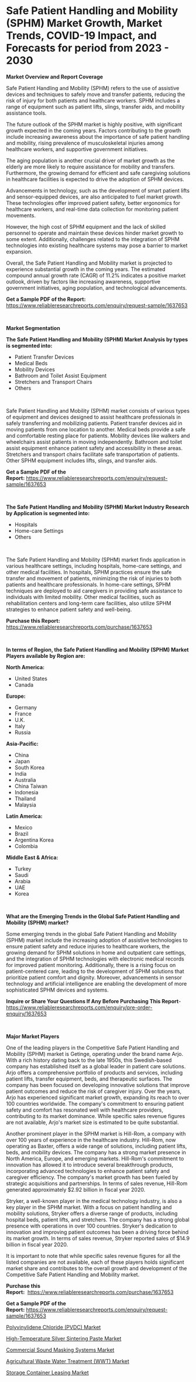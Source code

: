 <p><h1>Safe Patient Handling and Mobility (SPHM) Market Growth, Market Trends, COVID-19 Impact, and Forecasts for period from 2023 - 2030</h1></p><p><strong>Market Overview and Report Coverage</strong></p>
<p><p>Safe Patient Handling and Mobility (SPHM) refers to the use of assistive devices and techniques to safely move and transfer patients, reducing the risk of injury for both patients and healthcare workers. SPHM includes a range of equipment such as patient lifts, slings, transfer aids, and mobility assistance tools.</p><p>The future outlook of the SPHM market is highly positive, with significant growth expected in the coming years. Factors contributing to the growth include increasing awareness about the importance of safe patient handling and mobility, rising prevalence of musculoskeletal injuries among healthcare workers, and supportive government initiatives.</p><p>The aging population is another crucial driver of market growth as the elderly are more likely to require assistance for mobility and transfers. Furthermore, the growing demand for efficient and safe caregiving solutions in healthcare facilities is expected to drive the adoption of SPHM devices.</p><p>Advancements in technology, such as the development of smart patient lifts and sensor-equipped devices, are also anticipated to fuel market growth. These technologies offer improved patient safety, better ergonomics for healthcare workers, and real-time data collection for monitoring patient movements.</p><p>However, the high cost of SPHM equipment and the lack of skilled personnel to operate and maintain these devices hinder market growth to some extent. Additionally, challenges related to the integration of SPHM technologies into existing healthcare systems may pose a barrier to market expansion.</p><p>Overall, the Safe Patient Handling and Mobility market is projected to experience substantial growth in the coming years. The estimated compound annual growth rate (CAGR) of 11.2% indicates a positive market outlook, driven by factors like increasing awareness, supportive government initiatives, aging population, and technological advancements.</p></p>
<p><strong>Get a Sample PDF of the Report:</strong> <a href="https://www.reliableresearchreports.com/enquiry/request-sample/1637653">https://www.reliableresearchreports.com/enquiry/request-sample/1637653</a></p>
<p>&nbsp;</p>
<p><strong>Market Segmentation</strong></p>
<p><strong>The Safe Patient Handling and Mobility (SPHM) Market Analysis by types is segmented into:</strong></p>
<p><ul><li>Patient Transfer Devices</li><li>Medical Beds</li><li>Mobility Devices</li><li>Bathroom and Toilet Assist Equipment</li><li>Stretchers and Transport Chairs</li><li>Others</li></ul></p>
<p>&nbsp;</p>
<p><p>Safe Patient Handling and Mobility (SPHM) market consists of various types of equipment and devices designed to assist healthcare professionals in safely transferring and mobilizing patients. Patient transfer devices aid in moving patients from one location to another. Medical beds provide a safe and comfortable resting place for patients. Mobility devices like walkers and wheelchairs assist patients in moving independently. Bathroom and toilet assist equipment enhance patient safety and accessibility in these areas. Stretchers and transport chairs facilitate safe transportation of patients. Other SPHM equipment includes lifts, slings, and transfer aids.</p></p>
<p><strong>Get a Sample PDF of the Report:</strong>&nbsp;<a href="https://www.reliableresearchreports.com/enquiry/request-sample/1637653">https://www.reliableresearchreports.com/enquiry/request-sample/1637653</a></p>
<p>&nbsp;</p>
<p><strong>The Safe Patient Handling and Mobility (SPHM) Market Industry Research by Application is segmented into:</strong></p>
<p><ul><li>Hospitals</li><li>Home-care Settings</li><li>Others</li></ul></p>
<p>&nbsp;</p>
<p><p>The Safe Patient Handling and Mobility (SPHM) market finds application in various healthcare settings, including hospitals, home-care settings, and other medical facilities. In hospitals, SPHM practices ensure the safe transfer and movement of patients, minimizing the risk of injuries to both patients and healthcare professionals. In home-care settings, SPHM techniques are deployed to aid caregivers in providing safe assistance to individuals with limited mobility. Other medical facilities, such as rehabilitation centers and long-term care facilities, also utilize SPHM strategies to enhance patient safety and well-being.</p></p>
<p><strong>Purchase this Report:</strong>&nbsp; <a href="https://www.reliableresearchreports.com/purchase/1637653">https://www.reliableresearchreports.com/purchase/1637653</a></p>
<p>&nbsp;</p>
<p><strong>In terms of Region, the Safe Patient Handling and Mobility (SPHM) Market Players available by Region are:</strong></p>
<p>
    <p> <strong> North America: </strong>
        <ul>
            <li>United States</li>
            <li>Canada</li>
        </ul>
        </p> 
    <p> <strong> Europe: </strong>
        <ul>
            <li>Germany</li>
            <li>France</li>
            <li>U.K.</li>
            <li>Italy</li>
            <li>Russia</li>
        </ul>
        </p> 
    <p> <strong> Asia-Pacific: </strong>
        <ul>
            <li>China</li>
            <li>Japan</li>
            <li>South Korea</li>
            <li>India</li>
            <li>Australia</li>
            <li>China Taiwan</li>
            <li>Indonesia</li>
            <li>Thailand</li>
            <li>Malaysia</li>
        </ul>
        </p> 
    <p> <strong> Latin America: </strong>
        <ul>
            <li>Mexico</li>
            <li>Brazil</li>
            <li>Argentina Korea</li>
            <li>Colombia</li>
        </ul>
        </p> 
    <p> <strong> Middle East & Africa: </strong>
        <ul>
            <li>Turkey</li>
            <li>Saudi</li>
            <li>Arabia</li>
            <li>UAE</li>
            <li>Korea</li>
        </ul>
    </p>
    </p>
<p>&nbsp;</p>
<p><strong>What are the Emerging Trends in the Global Safe Patient Handling and Mobility (SPHM) market?</strong></p>
<p><p>Some emerging trends in the global Safe Patient Handling and Mobility (SPHM) market include the increasing adoption of assistive technologies to ensure patient safety and reduce injuries to healthcare workers, the growing demand for SPHM solutions in home and outpatient care settings, and the integration of SPHM technologies with electronic medical records for improved patient monitoring. Additionally, there is a rising focus on patient-centered care, leading to the development of SPHM solutions that prioritize patient comfort and dignity. Moreover, advancements in sensor technology and artificial intelligence are enabling the development of more sophisticated SPHM devices and systems.</p></p>
<p><strong>Inquire or Share Your Questions If Any Before Purchasing This Report</strong>- <a href="https://www.reliableresearchreports.com/enquiry/pre-order-enquiry/1637653">https://www.reliableresearchreports.com/enquiry/pre-order-enquiry/1637653</a></p>
<p>&nbsp;</p>
<p><strong>Major Market Players</strong></p>
<p><p>One of the leading players in the Competitive Safe Patient Handling and Mobility (SPHM) market is Getinge, operating under the brand name Arjo. With a rich history dating back to the late 1950s, this Swedish-based company has established itself as a global leader in patient care solutions. Arjo offers a comprehensive portfolio of products and services, including patient lifts, transfer equipment, beds, and therapeutic surfaces. The company has been focused on developing innovative solutions that improve patient outcomes and reduce the risk of caregiver injury. Over the years, Arjo has experienced significant market growth, expanding its reach to over 100 countries worldwide. The company's commitment to ensuring patient safety and comfort has resonated well with healthcare providers, contributing to its market dominance. While specific sales revenue figures are not available, Arjo's market size is estimated to be quite substantial.</p><p>Another prominent player in the SPHM market is Hill-Rom, a company with over 100 years of experience in the healthcare industry. Hill-Rom, now operating as Baxter, offers a wide range of solutions, including patient lifts, beds, and mobility devices. The company has a strong market presence in North America, Europe, and emerging markets. Hill-Rom's commitment to innovation has allowed it to introduce several breakthrough products, incorporating advanced technologies to enhance patient safety and caregiver efficiency. The company's market growth has been fueled by strategic acquisitions and partnerships. In terms of sales revenue, Hill-Rom generated approximately $2.92 billion in fiscal year 2020.</p><p>Stryker, a well-known player in the medical technology industry, is also a key player in the SPHM market. With a focus on patient handling and mobility solutions, Stryker offers a diverse range of products, including hospital beds, patient lifts, and stretchers. The company has a strong global presence with operations in over 100 countries. Stryker's dedication to innovation and improving patient outcomes has been a driving force behind its market growth. In terms of sales revenue, Stryker reported sales of $14.9 billion in fiscal year 2020.</p><p>It is important to note that while specific sales revenue figures for all the listed companies are not available, each of these players holds significant market share and contributes to the overall growth and development of the Competitive Safe Patient Handling and Mobility market.</p></p>
<p><strong>Purchase this Report:</strong>&nbsp;&nbsp;<a href="https://www.reliableresearchreports.com/purchase/1637653">https://www.reliableresearchreports.com/purchase/1637653</a></p>
<p></p>
<p><strong>Get a Sample PDF of the Report:</strong>&nbsp;<a href="https://www.reliableresearchreports.com/enquiry/request-sample/1637653">https://www.reliableresearchreports.com/enquiry/request-sample/1637653</a></p>
<p><p><a href="https://www.linkedin.com/pulse/polyvinylidene-chloride-pvdc-market-size-2023-2030-global-njfse/">Polyvinylidene Chloride (PVDC) Market</a></p><p><a href="https://www.linkedin.com/pulse/high-temperature-silver-sintering-paste-market-challenges-fxzde/">High-Temperature Silver Sintering Paste Market</a></p><p><a href="https://medium.com/@rfadda741254/commercial-sound-masking-systems-market-size-growth-forecast-2023-2030-4ee7a38c1421">Commercial Sound Masking Systems Market</a></p><p><a href="https://www.linkedin.com/pulse/agricultural-waste-water-treatment-wwt-market-size-share-p8oae/">Agricultural Waste Water Treatment (WWT) Market</a></p><p><a href="https://medium.com/@azadyoi012547/storage-container-leasing-market-size-growth-forecast-2023-2030-ff9e28a2e6b1">Storage Container Leasing Market</a></p></p>